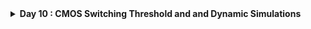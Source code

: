 <details>
  <Summary><strong> Day 10 : CMOS Switching Threshold and and Dynamic Simulations</strong></summary>

# Contents
- [Voltage Transfer Charcateristics SPICE Simulations](#volatge-transfer-characteristics-spice-simulations)
  - [SPICE Deck Creation for CMOS inverter](#spice-deck-creation-for-cmos-inverter)
  - [SPICE Simulation for CMOS inverter](#spice-simulation-for-cmos-inverter)
  - [Labs Sky130 SPICE Simulation for CMOS](#labs-sky130-spice-simulation-for-cmos)   
- [Static Behavior Evaluation](#static-behavior-evaluation)
  - [Switching Threshold V<sub>m</sub>](#switching-threshold-v_m)
  - [Analytical Expression of V<sub>m</sub> as a function of (W/L)<sub>p</sub> and (W/L)<sub>n</sub>](#analytical-expression-of-v-m-as-a-function-of-w-l-and-w-l)
  - [Analytical Expression of (W/L)<sub>p</sub> and (W/L)<sub>n</sub> as a function of V<sub>m</sub>](#analytical-expression-of-w-l-and-w-l-as-a-function-of-v-m)
  - [Static and Dyanamic Simulation of CMOS Inverter](#static-and-dynamic-simulation-of-cmos-inverter)
  - [Static & Dynamic Simulation with Increased PMOS Width](#dynamic-simulation-with-increased-pmos-width)
  - [Applications of CMOS Inverter in Clock Network and STA](#applications-of-cmos-inverter-in-clock-network-and-sta)
    

<a id="volatge-transfer-characteristics-spice-simulations"></a>
# Voltage Transfer Charcateristics SPICE Simulations
<a id="spice-deck-creation-for-cmos-inverter"></a>
## SPICE Deck Creation for CMOS inverter
![Alt Text](images/spice_deck_1.png)
This image illustrates how to construct a SPICE deck for a CMOS inverter.
The SPICE input file contains following contents for writing an accurate and functional SPICE netlist for CMOS circuit simulations:

1. **Component Connectivity**  
   - How devices (transistors, capacitors, sources) interconnect node-to-node.  
   - Every terminal (drain/gate/source for MOSFETs) must reference a named node.  

2. **Component Values**  
   - Physical parameters: transistor W/L ratios, capacitances, resistor values, voltage levels, etc.  
   - Choose widths, lengths, and loads appropriate for your technology and performance goals.  

3. **Identify “Nodes”**  
   - Assign each distinct electrical junction a unique node name (e.g., `in`, `out`, `vdd`, `0`/`vss`).  
   - Ground is typically node `0`; supply rails use descriptive labels.  

4. **Name “Nodes”**  
   - Use consistent, human-readable node names to simplify debugging and post-processing.  
   - Example: label the input pin `Vin`, output node `out`, supply `Vdd`, and ground `Vss`. 

<a id="spice-simulation-for-cmos-inverter"></a>
## SPICE Simulation for CMOS inverter
![Alt Text](images/spice_deck_2.png)
This image shows a complete SPICE deck and corresponding CMOS inverter circuit.

<a id="labs-sky130-spice-simulation-for-cmos"></a>
## Labs Sky130 SPICE Simulation for CMOS
    
  <details>
      <Summary><strong> day3_inv_vtc_Wp084_Wn036.spice</strong></summary>
          
      *Model Description
      .param temp=27
      
      
      *Including sky130 library files
      .lib "sky130_fd_pr/models/sky130.lib.spice" tt
      
      
      *Netlist Description
      
      
      XM1 out in vdd vdd sky130_fd_pr__pfet_01v8 w=0.84 l=0.15
      XM2 out in 0 0 sky130_fd_pr__nfet_01v8 w=0.36 l=0.15
      
      
      Cload out 0 50fF
      
      Vdd vdd 0 1.8V
      Vin in 0 1.8V
      
      *simulation commands
      
      .op
      
      .dc Vin 0 1.8 0.01
      
      .control
      run
      setplot dc1
      display
      .endc
      
      .end
  </details>

**to plot the waveforms in ngspice:**
```bash
ngspice day3_inv_vtc_Wp084_Wn036.spice
plot out vs in
```

Following image shows the Voltage Transfer Characteristics (VTC) of a CMOS Inverter:
![Alt Text](images/lab_1.png)

  <details>
      <Summary><strong> day3_inv_tran_Wp084_Wn036.spice</strong></summary>
          
      *Model Description
      .param temp=27
            
      *Including sky130 library files
      .lib "sky130_fd_pr/models/sky130.lib.spice" tt
            
      *Netlist Description
            
      XM1 out in vdd vdd sky130_fd_pr__pfet_01v8 w=0.84 l=0.15
      XM2 out in 0 0 sky130_fd_pr__nfet_01v8 w=0.36 l=0.15
            
      Cload out 0 50fF
      
      Vdd vdd 0 1.8V
      Vin in 0 PULSE(0V 1.8V 0 0.1ns 0.1ns 2ns 4ns)
      
      *simulation commands
      
      .tran 1n 10n
      
      .control
      run
      .endc
      
      .end
  </details>

**to plot the waveforms in ngspice:**
```bash
ngspice day3_inv_tran_Wp084_Wn036.spice
plot out vs time in
```

Following image shows the output waveform of transient analysis of a CMOS inverter, illustrating rise time delay and fall time delay:
![Alt Text](images/lab_2.png)
How to calculate rise time and fall time from the transient analysis:
- Output rise time delay = Time at 50% of rising edge − Time at 50% of falling edge
- Output fall time delay = Time at 50% of falling edge − Time at 50% of rising edge

<a id="static-behavior-evaluation"></a>
# Static Behavior Evaluation
The characteristics that define the CMOS inverter robustness are:
- Switching Threshold Voltage (V<sub>m</sub>)
- Noise Margin
- Power Supply Variation
- Device Variations

<a id="switching-threshold-v_m"></a>
## Switching Threshold V<sub>m</sub>
**Switching Threshold Voltage of CMOS Inverter (V<sub>m</sub>):** V<sub>m</sub> is the voltage at which the input voltage equals the output voltage (V<sub>in</sub> = V<sub>out</sub>)
- It is an important parameter that impacts the noise margin and robustness of the inverter.
- At V<sub>m</sub>, both the NMOS and PMOS transistors are operating in the saturation region, and both are turned ON, giving high voltage gain.

The image compares two CMOS inverters with different PMOS/NMOS sizing:
![Alt Text](images/Vm_1.png)
In the left plot, (W<sub>n</sub>/L<sub>n</sub> = W<sub>p</sub>/L<sub>p</sub> = 0.375 µm/0.25 µm)
- **Device sizing:** both NMOS and PMOS have the same W/L
- Measured V<sub>m</sub> ≈ 0.98 V (Because the NMOS and PMOS strengths are equal, the threshold falls just below half the supply (1.25 V), here at ≈ 0.98 V)

In the right plot, W<sub>n</sub>/L<sub>n</sub> = 0.375 µm/0.25 µm, W<sub>p</sub>/L<sub>p</sub> = 0.9375 µm/0.25 µm
- PMOS widened by 2.5× relative to NMOS
- Measured V<sub>m</sub> ≈ 1.20 V (The stronger pull-up shifts the balance point higher, so the inverter switches at a higher input voltage)

![Alt Text](images/Vm_in_Vin_vs_Vout.png)
The above image shows the CMOS inverter regions of operation and where V<sub>m</sub> is located.
- Different regions of the curve correspond to the transistor operating regions:
  - PMOS Linear and NMOS OFF
  - PMOS Linear and NMOS Saturation
  - PMOS Saturation and NMOS Saturation — This is where V<sub>m</sub> is located.
  - PMOS Saturation and NMOS Linear
  - PMOS OFF and NMOS Linear

<a id="analytical-expression-of-v-m-as-a-function-of-w-l-and-w-l>"></a>
## Analytical Expression of V<sub>m</sub> as a function of (W/L)<sub>p</sub> and (W/L)<sub>n</sub>
![Alt Text](images/derivation_1.png)
![Alt Text](images/derivation_2.png)
![Alt Text](images/derivation_3.png)

<a id="analytical-expression-of-w-l-and-w-l-as-a-function-of-v-m>"></a>
## Analytical Expression of (W/L)<sub>p</sub> and (W/L)<sub>n</sub> as a function of V<sub>m</sub>
![Alt Text](images/derivation_4.png)
![Alt Text](images/derivation_5.png)
![Alt Text](images/derivation_6.png)
![Alt Text](images/derivation_7.png)
![Alt Text](images/derivation_8.png)

<a id="static-and-dynamic-simulation-of-cmos-inverter"></a>
## Static & Dynamic Simulation of CMOS Inverter
![Alt Text](images/exp_1.png)

<a id="dynamic-simulation-with-increased-pmos-width"></a>
## Static & Dynamic Simulation with Increased PMOS Width
![Alt Text](images/exp_2.png)
![Alt Text](images/exp_3.png)
![Alt Text](images/exp_4.png)
![Alt Text](images/exp_5.png)

**Conclusion**
- This table shows how varying the Wp/Wn ratio affects:
  - Rise Delay
  - Fall Delay
  - Switching Threshold (V<sub>m</sub>)

- When W<sub>p</sub>/L<sub>p</sub> ≈ 2 × W<sub>n</sub>/L<sub>n</sub>, the inverter achieves balanced rise and fall delays (≈ 80 ps each).
- At this point, the switching threshold V<sub>m</sub> ≈ 1.2 V.
![Alt Text](images/exp_6.png)

<a id="applications-of-cmos-inverter-in-clock-network-and-sta"></a>
## Applications of CMOS Inverter in Clock Network and STA
If the rise delay and fall delay of the clock buffer are well-matched, no duty cycle distortion correction is needed. However, if they are imbalanced due to PMOS/NMOS Ron mismatch, duty cycle correction circuits are used in the clock tree to maintain a 50% duty cycle.
![Alt Text](images/cts.png)
![Alt Text](images/cts_1.png)

</details>

